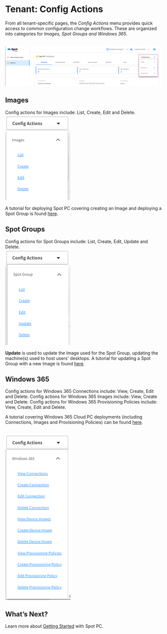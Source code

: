 <meta name="robots" content="noindex">

# Tenant: Config Actions
From all tenant-specific pages, the _Config Actions_ menu provides quick access to common configuration change workflows. These are organized into categories for _Images, Spot Groups and Windows 365_.

<br><a href="https://docs.spot.io/spot-pc/_media/features-spot-pc-console-tenant-config-actions-01.png" target="_blank"><img src="/spot-pc/_media/features-spot-pc-console-tenant-config-actions-01.png" alt="Click to Enlarge" width="1000"> </a>

## Images
Config actions for Images include: List, Create, Edit and Delete.
<br><img src="/spot-pc/_media/features-spot-pc-console-tenant-config-actions-02.png" />

A tutorial for deploying Spot PC covering creating an Image and deploying a Spot Group is found [here](spot-pc/tutorials/deploy-spot-pc).

## Spot Groups
Config actions for Spot Groups include: List, Create, Edit, Update and Delete.
<br><img src="/spot-pc/_media/features-spot-pc-console-tenant-config-actions-03.png" />

**Update** is used to update the Image used for the Spot Group, updating the machine(s) used to host users' desktops. A tutorial for updating a Spot Group with a new Image is found [here](spot-pc/tutorials/deploy-image-update).

## Windows 365
Config actions for Windows 365 Connections include: View, Create, Edit and Delete.
Config actions for Windows 365 Images include: View, Create and Delete.
Config actions for Windows 365 Provisioning Policies include: View, Create, Edit and Delete.

A tutorial covering Windows 365 Cloud PC deployments (including Connections, Images and Provisioning Policies) can be found [here](spot-pc/tutorials/deploy-windows-365-cloud-pc).

<br><img src="/spot-pc/_media/features-spot-pc-console-tenant-config-actions-04.png" />

## What’s Next?

Learn more about [Getting Started](spot-pc/getting-started/) with Spot PC.
